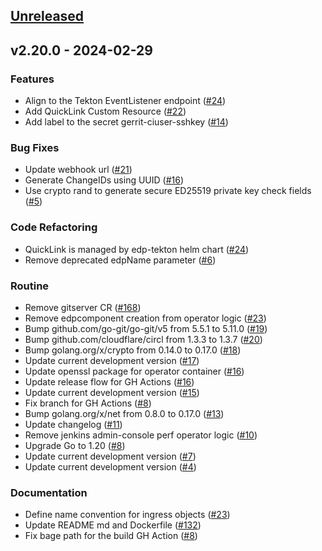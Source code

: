 <a name="unreleased"></a>
## [Unreleased]


<a name="v2.20.0"></a>
## v2.20.0 - 2024-02-29
### Features

- Align to the Tekton EventListener endpoint ([#24](https://github.com/epam/edp-gerrit-operator/issues/24))
- Add QuickLink Custom Resource ([#22](https://github.com/epam/edp-gerrit-operator/issues/22))
- Add label to the secret gerrit-ciuser-sshkey ([#14](https://github.com/epam/edp-gerrit-operator/issues/14))

### Bug Fixes

- Update webhook url ([#21](https://github.com/epam/edp-gerrit-operator/issues/21))
- Generate ChangeIDs using UUID ([#16](https://github.com/epam/edp-gerrit-operator/issues/16))
- Use crypto rand to generate secure ED25519 private key check fields ([#5](https://github.com/epam/edp-gerrit-operator/issues/5))

### Code Refactoring

- QuickLink is managed by edp-tekton helm chart ([#24](https://github.com/epam/edp-gerrit-operator/issues/24))
- Remove deprecated edpName parameter ([#6](https://github.com/epam/edp-gerrit-operator/issues/6))

### Routine

- Remove gitserver CR ([#168](https://github.com/epam/edp-gerrit-operator/issues/168))
- Remove edpcomponent creation from operator logic ([#23](https://github.com/epam/edp-gerrit-operator/issues/23))
- Bump github.com/go-git/go-git/v5 from 5.5.1 to 5.11.0 ([#19](https://github.com/epam/edp-gerrit-operator/issues/19))
- Bump github.com/cloudflare/circl from 1.3.3 to 1.3.7 ([#20](https://github.com/epam/edp-gerrit-operator/issues/20))
- Bump golang.org/x/crypto from 0.14.0 to 0.17.0 ([#18](https://github.com/epam/edp-gerrit-operator/issues/18))
- Update current development version ([#17](https://github.com/epam/edp-gerrit-operator/issues/17))
- Update openssl package for operator container ([#16](https://github.com/epam/edp-gerrit-operator/issues/16))
- Update release flow for GH Actions ([#16](https://github.com/epam/edp-gerrit-operator/issues/16))
- Update current development version ([#15](https://github.com/epam/edp-gerrit-operator/issues/15))
- Fix branch for GH Actions ([#8](https://github.com/epam/edp-gerrit-operator/issues/8))
- Bump golang.org/x/net from 0.8.0 to 0.17.0 ([#13](https://github.com/epam/edp-gerrit-operator/issues/13))
- Update changelog ([#11](https://github.com/epam/edp-gerrit-operator/issues/11))
- Remove jenkins admin-console perf operator logic ([#10](https://github.com/epam/edp-gerrit-operator/issues/10))
- Upgrade Go to 1.20 ([#8](https://github.com/epam/edp-gerrit-operator/issues/8))
- Update current development version ([#7](https://github.com/epam/edp-gerrit-operator/issues/7))
- Update current development version ([#4](https://github.com/epam/edp-gerrit-operator/issues/4))

### Documentation

- Define name convention for ingress objects ([#23](https://github.com/epam/edp-gerrit-operator/issues/23))
- Update README md and Dockerfile ([#132](https://github.com/epam/edp-gerrit-operator/issues/132))
- Fix bage path for the build GH Action ([#8](https://github.com/epam/edp-gerrit-operator/issues/8))


[Unreleased]: https://github.com/epam/edp-gerrit-operator/compare/v2.20.0...HEAD
